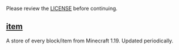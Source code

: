 Please review the [LICENSE](LICENSE) before continuing.

## [item](item)
A store of every block/item from Minecraft 1.19. Updated periodically.